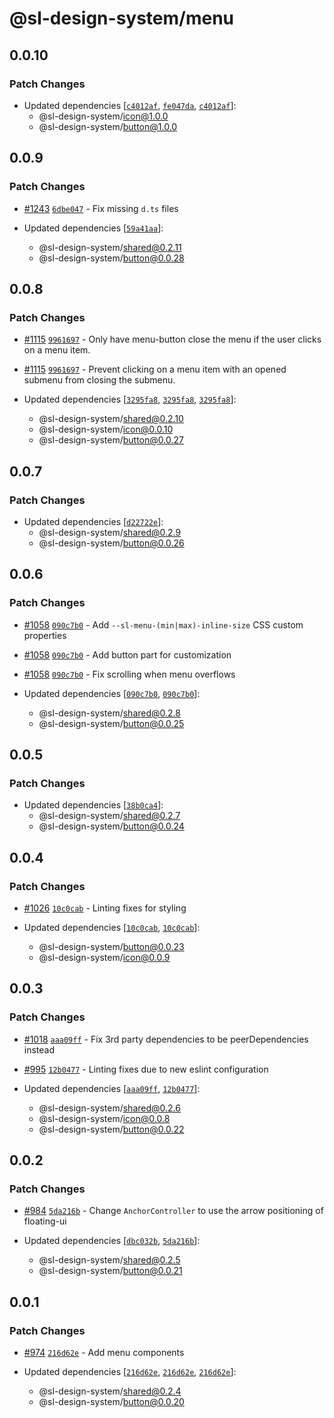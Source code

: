 # @sl-design-system/menu

## 0.0.10

### Patch Changes

- Updated dependencies [[`c4012af`](https://github.com/sl-design-system/components/commit/c4012af75faaec57e3a1dc5d7f2e8205ce1d3805), [`fe047da`](https://github.com/sl-design-system/components/commit/fe047da265a3d657d74ee26df95ebd73f2d7ef7f), [`c4012af`](https://github.com/sl-design-system/components/commit/c4012af75faaec57e3a1dc5d7f2e8205ce1d3805)]:
  - @sl-design-system/icon@1.0.0
  - @sl-design-system/button@1.0.0

## 0.0.9

### Patch Changes

- [#1243](https://github.com/sl-design-system/components/pull/1243) [`6dbe047`](https://github.com/sl-design-system/components/commit/6dbe047d690a069a16c1d96172accce6fa2980cb) - Fix missing `d.ts` files

- Updated dependencies [[`59a41aa`](https://github.com/sl-design-system/components/commit/59a41aa4b6530d5002e6e45313249e4abe7dac3b)]:
  - @sl-design-system/shared@0.2.11
  - @sl-design-system/button@0.0.28

## 0.0.8

### Patch Changes

- [#1115](https://github.com/sl-design-system/components/pull/1115) [`9961697`](https://github.com/sl-design-system/components/commit/99616972eaef783779417d65c1b237dff801ad1f) - Only have menu-button close the menu if the user clicks on a menu item.

- [#1115](https://github.com/sl-design-system/components/pull/1115) [`9961697`](https://github.com/sl-design-system/components/commit/99616972eaef783779417d65c1b237dff801ad1f) - Prevent clicking on a menu item with an opened submenu from closing the submenu.

- Updated dependencies [[`3295fa8`](https://github.com/sl-design-system/components/commit/3295fa8a92a7b0284a422232884f5fef77aa8537), [`3295fa8`](https://github.com/sl-design-system/components/commit/3295fa8a92a7b0284a422232884f5fef77aa8537), [`3295fa8`](https://github.com/sl-design-system/components/commit/3295fa8a92a7b0284a422232884f5fef77aa8537)]:
  - @sl-design-system/shared@0.2.10
  - @sl-design-system/icon@0.0.10
  - @sl-design-system/button@0.0.27

## 0.0.7

### Patch Changes

- Updated dependencies [[`d22722e`](https://github.com/sl-design-system/components/commit/d22722e6792c19c76d0fb6ec476fac1ff241d52b)]:
  - @sl-design-system/shared@0.2.9
  - @sl-design-system/button@0.0.26

## 0.0.6

### Patch Changes

- [#1058](https://github.com/sl-design-system/components/pull/1058) [`090c7b0`](https://github.com/sl-design-system/components/commit/090c7b039c8a7cadbdfbed0563764445d792c3da) - Add `--sl-menu-(min|max)-inline-size` CSS custom properties

- [#1058](https://github.com/sl-design-system/components/pull/1058) [`090c7b0`](https://github.com/sl-design-system/components/commit/090c7b039c8a7cadbdfbed0563764445d792c3da) - Add button part for customization

- [#1058](https://github.com/sl-design-system/components/pull/1058) [`090c7b0`](https://github.com/sl-design-system/components/commit/090c7b039c8a7cadbdfbed0563764445d792c3da) - Fix scrolling when menu overflows

- Updated dependencies [[`090c7b0`](https://github.com/sl-design-system/components/commit/090c7b039c8a7cadbdfbed0563764445d792c3da), [`090c7b0`](https://github.com/sl-design-system/components/commit/090c7b039c8a7cadbdfbed0563764445d792c3da)]:
  - @sl-design-system/shared@0.2.8
  - @sl-design-system/button@0.0.25

## 0.0.5

### Patch Changes

- Updated dependencies [[`38b0ca4`](https://github.com/sl-design-system/components/commit/38b0ca4d72014605418639b69410863eb8e231ad)]:
  - @sl-design-system/shared@0.2.7
  - @sl-design-system/button@0.0.24

## 0.0.4

### Patch Changes

- [#1026](https://github.com/sl-design-system/components/pull/1026) [`10c0cab`](https://github.com/sl-design-system/components/commit/10c0cabf69a1c2561a3ce459ed0ac67c7ae1bd6b) - Linting fixes for styling

- Updated dependencies [[`10c0cab`](https://github.com/sl-design-system/components/commit/10c0cabf69a1c2561a3ce459ed0ac67c7ae1bd6b), [`10c0cab`](https://github.com/sl-design-system/components/commit/10c0cabf69a1c2561a3ce459ed0ac67c7ae1bd6b)]:
  - @sl-design-system/button@0.0.23
  - @sl-design-system/icon@0.0.9

## 0.0.3

### Patch Changes

- [#1018](https://github.com/sl-design-system/components/pull/1018) [`aaa09ff`](https://github.com/sl-design-system/components/commit/aaa09ffb78db9df6298ce77d51a79b7aed213e59) - Fix 3rd party dependencies to be peerDependencies instead

- [#995](https://github.com/sl-design-system/components/pull/995) [`12b0477`](https://github.com/sl-design-system/components/commit/12b0477da1f7ce615269b228a6fceb7cb8c6b4f5) - Linting fixes due to new eslint configuration

- Updated dependencies [[`aaa09ff`](https://github.com/sl-design-system/components/commit/aaa09ffb78db9df6298ce77d51a79b7aed213e59), [`12b0477`](https://github.com/sl-design-system/components/commit/12b0477da1f7ce615269b228a6fceb7cb8c6b4f5)]:
  - @sl-design-system/shared@0.2.6
  - @sl-design-system/icon@0.0.8
  - @sl-design-system/button@0.0.22

## 0.0.2

### Patch Changes

- [#984](https://github.com/sl-design-system/components/pull/984) [`5da216b`](https://github.com/sl-design-system/components/commit/5da216b3713c328eba06113d77d642462e1f05fc) - Change `AnchorController` to use the arrow positioning of floating-ui

- Updated dependencies [[`dbc032b`](https://github.com/sl-design-system/components/commit/dbc032b3a7587dfcbdb6a2118330b039765cf0fb), [`5da216b`](https://github.com/sl-design-system/components/commit/5da216b3713c328eba06113d77d642462e1f05fc)]:
  - @sl-design-system/shared@0.2.5
  - @sl-design-system/button@0.0.21

## 0.0.1

### Patch Changes

- [#974](https://github.com/sl-design-system/components/pull/974) [`216d62e`](https://github.com/sl-design-system/components/commit/216d62eb5a16277b4ea2767ea0530e570bf40abf) - Add menu components

- Updated dependencies [[`216d62e`](https://github.com/sl-design-system/components/commit/216d62eb5a16277b4ea2767ea0530e570bf40abf), [`216d62e`](https://github.com/sl-design-system/components/commit/216d62eb5a16277b4ea2767ea0530e570bf40abf), [`216d62e`](https://github.com/sl-design-system/components/commit/216d62eb5a16277b4ea2767ea0530e570bf40abf)]:
  - @sl-design-system/shared@0.2.4
  - @sl-design-system/button@0.0.20
